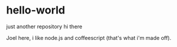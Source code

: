 # hello-world
just another repository
hi there

Joel here, i like node.js and coffeescript (that's what i'm made off).
